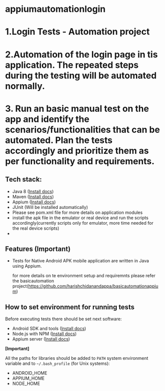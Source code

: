 # appiumautomationlogin

# 1.Login Tests - Automation project
# 2.Automation of the login page in tis application. The repeated steps during the testing will be automated normally.
# 3. Run an basic manual test on the app and identify the scenarios/functionalities that can be automated. Plan the tests accordingly and prioritize them as per functionality and requirements.
## Tech stack:
- Java 8 ([Install docs](https://docs.oracle.com/javase/8/docs/technotes/guides/install/install_overview.html))
- Maven ([Install docs](http://maven.apache.org/install.html))
- Appium ([Install docs](https://appium.io/docs/en/about-appium/intro/#appium-concepts))
- JUnit (Will be installed automatically)
- Please see pom.xml file for more details on application modules
- install the apk file in the emulator or real device and run the scripts accordingly(currently scripts only for emulator, more time needed for the real device scripts)
- 

## Features (Important)
- Tests for Native Android APK mobile application are written in Java using Appium.
  
  for more details on te environment setup and requiremnts please refer the basicautomation project(https://github.com/harishchidanandappa/basicautomationappium)



## How to set environment for running tests
Before executing tests there should be set next software:
- Android SDK and tools ([Install docs](https://developer.android.com/studio/index.html))
- Node.js with NPM ([Install docs](https://nodejs.org/en/download/))
- Appium server ([Install docs](https://appium.io/docs/en/about-appium/intro/#appium-concepts))

**[Important]**

All the paths for libraries should be added to ```PATH``` system environment variable and to ```~/.bash_profile``` (for Unix systems):
- ANDROID_HOME
- APPIUM_HOME
- NODE_HOME
